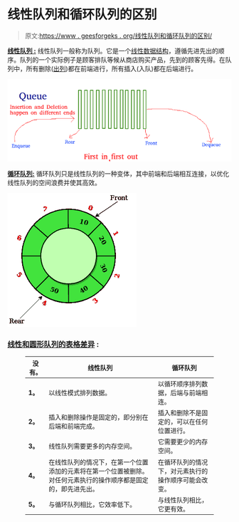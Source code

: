 # 线性队列和循环队列的区别

> 原文:[https://www . geesforgeks . org/线性队列和循环队列的区别/](https://www.geeksforgeeks.org/difference-between-linear-queue-and-circular-queue/)

[**<u>线性队列</u> :**](https://www.geeksforgeeks.org/queue-data-structure/) 线性队列一般称为队列。它是一个[线性数据结构](https://www.geeksforgeeks.org/difference-between-linear-and-non-linear-data-structures/)，遵循先进先出的顺序。队列的一个实际例子是顾客排队等候从商店购买产品，先到的顾客先得。在队列中，所有删除([出列](https://www.geeksforgeeks.org/deque-set-1-introduction-applications/))都在前端进行，所有插入(入队)都在后端进行。

[![](img/a3f253b1dbe832f1e2665a79f5b25dc9.png)](https://media.geeksforgeeks.org/wp-content/cdn-uploads/gq/2014/02/Queue.png)

[**<u>循环队列:</u>**](https://www.geeksforgeeks.org/circular-queue-set-1-introduction-array-implementation/) 循环队列只是线性队列的一种变体，其中前端和后端相互连接，以优化线性队列的空间浪费并使其高效。

[![](img/bc5872f2444f042adc6a87dd786d8d41.png)](https://media.geeksforgeeks.org/wp-content/uploads/Circular-queue.png)

### **<u>线性和圆形队列的表格差异</u> :**

<figure class="table">

| 没有。 | 线性队列 | 循环队列 |
| --- | --- | --- |
| **1。** | 以线性模式排列数据。 | 以循环顺序排列数据，后端与前端相连。 |
| **2。** | 插入和删除操作是固定的，即分别在后端和前端完成。 | 插入和删除不是固定的，可以在任何位置进行。 |
| **3。** | 线性队列需要更多的内存空间。 | 它需要更少的内存空间。 |
| **4。** | 在线性队列的情况下，在第一个位置添加的元素将在第一个位置被删除。对任何元素执行的操作顺序都是固定的，即先进先出。 | 在循环队列的情况下，对元素执行的操作顺序可能会改变。 |
| **5。** | 与循环队列相比，它效率低下。 | 与线性队列相比，它更有效。 |

</figure>